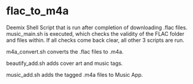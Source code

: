 # flac_to_m4a

Deemix Shell Script that is run after completion of downloading .flac files.
music_main.sh is executed, which checks the validity of the FLAC folder and files within.
If all checks come back clear, all other 3 scripts are run.

m4a_convert.sh converts the .flac files to .m4a.

beautify_add.sh adds cover art and music tags.

music_add.sh adds the tagged .m4a files to Music App.
